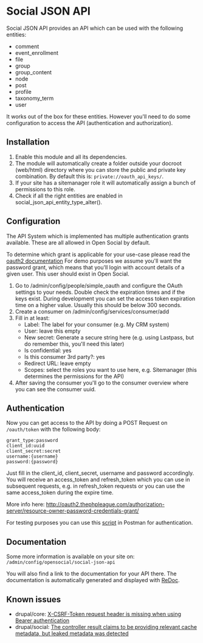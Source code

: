 # Social JSON API

Social JSON API provides an API which can be used with the following entities:

* comment
* event_enrollment
* file
* group
* group_content
* node
* post
* profile
* taxonomy_term
* user

It works out of the box for these entities. However you'll need to do some configuration to access the API (authentication and authorization). 

## Installation

1. Enable this module and all its dependencies.
1. The module will automatically create a folder outside your docroot (web/html) directory where you can store the public and private key combination. By default this is: `private://oauth_api_keys/`.
1. If your site has a sitemanager role it will automatically assign a bunch of permissions to this role. 
1. Check if all the right entities are enabled in social_json_api_entity_type_alter().

## Configuration

The API System which is implemented has multiple authentication grants available. These are all allowed in Open Social by default. 

To determine which grant is applicable for your use-case please read the [oauth2 documentation](http://oauth2.thephpleague.com/authorization-server/which-grant/) For demo purposes we assume you'll want the password grant, which means that you'll login with account details of a given user. This user should exist in Open Social.

1. Go to /admin/config/people/simple_oauth and configure the OAuth settings to your needs. Double check the expiration times and if the keys exist. During development you can set the access token expiration time on a higher value. Usually this should be below 300 seconds.
1. Create a consumer on /admin/config/services/consumer/add
1. Fill in at least:
    * Label: The label for your consumer (e.g. My CRM system)
    * User: leave this empty
    * New secret: Generate a secure string here (e.g. using Lastpass, but do remember this, you'll need this later)
    * Is confidential: yes
    * Is this consumer 3rd party?: yes
    * Redirect URL: leave empty
    * Scopes: select the roles you want to use here, e.g. Sitemanager (this determines the permissions for the API)
1. After saving the consumer you'll go to the consumer overview where you can see the consumer uuid.

## Authentication
Now you can get access to the API by doing a POST Request on `/oauth/token` with the following body:

```
grant_type:password
client_id:uuid
client_secret:secret
username:{username}
password:{password}
```

Just fill in the client_id, client_secret, username and password accordingly. You will receive an access_token and refresh_token which you can use in subsequent requests, e.g. in refresh_token requests or you can use the same access_token during the expire time.

More info here: http://oauth2.thephpleague.com/authorization-server/resource-owner-password-credentials-grant/

For testing purposes you can use this [script](https://github.com/goalgorilla/social_json_api/blob/8.x-1.x/docs/postman-pre-request-script.js) in Postman for authentication.

## Documentation

Some more information is available on your site on:
`/admin/config/opensocial/social-json-api`

You will also find a link to the documentation for your API there. The documentation is automatically generated and displayed with [ReDoc](https://github.com/Rebilly/ReDoc).

## Known issues

* drupal/core: [X-CSRF-Token request header is missing when using Bearer authentication](https://www.drupal.org/node/3055260)
* drupal/social: [The controller result claims to be providing relevant cache metadata, but leaked metadata was detected](https://github.com/goalgorilla/open_social/pull/1500)
